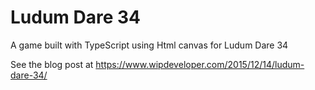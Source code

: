# Ludum Dare 34
A game built with TypeScript using Html canvas for Ludum Dare 34


See the blog post at https://www.wipdeveloper.com/2015/12/14/ludum-dare-34/

